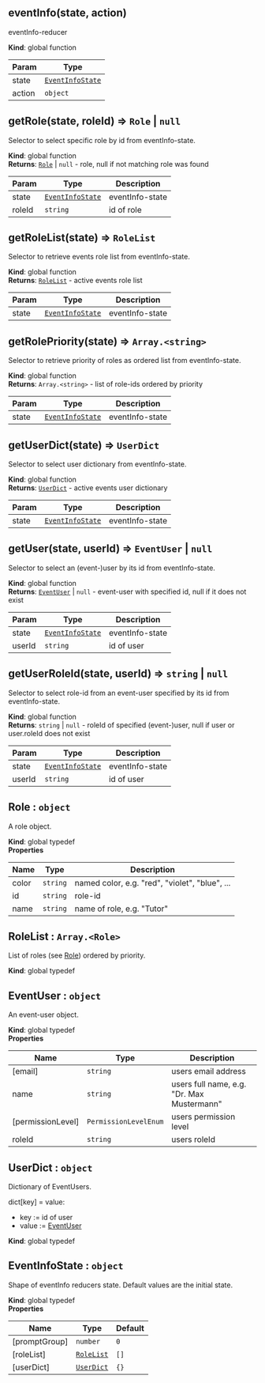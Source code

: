 <a id="eventinfo"></a>

## eventInfo(state, action)
eventInfo-reducer

**Kind**: global function  

| Param | Type |
| --- | --- |
| state | [<code>EventInfoState</code>](#eventinfostate) | 
| action | <code>object</code> | 

<a id="getrole"></a>

## getRole(state, roleId) ⇒ <code>Role</code> &#124; <code>null</code>
Selector to select specific role by id from eventInfo-state.

**Kind**: global function  
**Returns**: [<code>Role</code>](#role) &#124; <code>null</code> - role, null if not matching role was found  

| Param | Type | Description |
| --- | --- | --- |
| state | [<code>EventInfoState</code>](#eventinfostate) | eventInfo-state |
| roleId | <code>string</code> | id of role |

<a id="getrolelist"></a>

## getRoleList(state) ⇒ <code>RoleList</code>
Selector to retrieve events role list from eventInfo-state.

**Kind**: global function  
**Returns**: [<code>RoleList</code>](#rolelist) - active events role list  

| Param | Type | Description |
| --- | --- | --- |
| state | [<code>EventInfoState</code>](#eventinfostate) | eventInfo-state |

<a id="getrolepriority"></a>

## getRolePriority(state) ⇒ <code>Array.&lt;string&gt;</code>
Selector to retrieve priority of roles as ordered list from eventInfo-state.

**Kind**: global function  
**Returns**: <code>Array.&lt;string&gt;</code> - list of role-ids ordered by priority  

| Param | Type | Description |
| --- | --- | --- |
| state | [<code>EventInfoState</code>](#eventinfostate) | eventInfo-state |

<a id="getuserdict"></a>

## getUserDict(state) ⇒ <code>UserDict</code>
Selector to select user dictionary from eventInfo-state.

**Kind**: global function  
**Returns**: [<code>UserDict</code>](#userdict) - active events user dictionary  

| Param | Type | Description |
| --- | --- | --- |
| state | [<code>EventInfoState</code>](#eventinfostate) | eventInfo-state |

<a id="getuser"></a>

## getUser(state, userId) ⇒ <code>EventUser</code> &#124; <code>null</code>
Selector to select an (event-)user by its id from eventInfo-state.

**Kind**: global function  
**Returns**: [<code>EventUser</code>](#eventuser) &#124; <code>null</code> - event-user with specified id, null if it does not exist  

| Param | Type | Description |
| --- | --- | --- |
| state | [<code>EventInfoState</code>](#eventinfostate) | eventInfo-state |
| userId | <code>string</code> | id of user |

<a id="getuserroleid"></a>

## getUserRoleId(state, userId) ⇒ <code>string</code> &#124; <code>null</code>
Selector to select role-id from an event-user specified by its id from eventInfo-state.

**Kind**: global function  
**Returns**: <code>string</code> &#124; <code>null</code> - roleId of specified (event-)user, null if user or user.roleId does not exist  

| Param | Type | Description |
| --- | --- | --- |
| state | [<code>EventInfoState</code>](#eventinfostate) | eventInfo-state |
| userId | <code>string</code> | id of user |

<a id="role"></a>

## Role : <code>object</code>
A role object.

**Kind**: global typedef  
**Properties**

| Name | Type | Description |
| --- | --- | --- |
| color | <code>string</code> | named color, e.g. "red", "violet", "blue", ... |
| id | <code>string</code> | role-id |
| name | <code>string</code> | name of role, e.g. "Tutor" |

<a id="rolelist"></a>

## RoleList : <code>Array.&lt;Role&gt;</code>
List of roles (see [Role](#role)) ordered by priority.

**Kind**: global typedef  
<a id="eventuser"></a>

## EventUser : <code>object</code>
An event-user object.

**Kind**: global typedef  
**Properties**

| Name | Type | Description |
| --- | --- | --- |
| [email] | <code>string</code> | users email address |
| name | <code>string</code> | users full name, e.g. "Dr. Max Mustermann" |
| [permissionLevel] | <code>PermissionLevelEnum</code> | users permission level |
| roleId | <code>string</code> | users roleId |

<a id="userdict"></a>

## UserDict : <code>object</code>
Dictionary of EventUsers.

dict[key] = value:
* key := id of user
* value := [EventUser](#eventuser)

**Kind**: global typedef  
<a id="eventinfostate"></a>

## EventInfoState : <code>object</code>
Shape of eventInfo reducers state.
Default values are the initial state.

**Kind**: global typedef  
**Properties**

| Name | Type | Default |
| --- | --- | --- |
| [promptGroup] | <code>number</code> | <code>0</code> | 
| [roleList] | [<code>RoleList</code>](#rolelist) | <code>[]</code> | 
| [userDict] | [<code>UserDict</code>](#userdict) | <code>{}</code> | 

